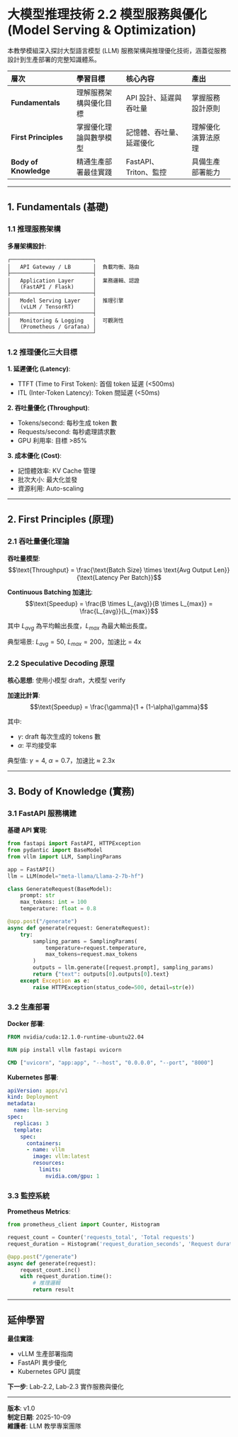 # 大模型推理技術 2.2 模型服務與優化 (Model Serving & Optimization)

本教學模組深入探討大型語言模型 (LLM) 服務架構與推理優化技術，涵蓋從服務設計到生產部署的完整知識體系。

| 層次 | 學習目標 | 核心內容 | 產出 |
| :--- | :--- | :--- | :--- |
| **Fundamentals** | 理解服務架構與優化目標 | API 設計、延遲與吞吐量 | 掌握服務設計原則 |
| **First Principles** | 掌握優化理論與數學模型 | 記憶體、吞吐量、延遲優化 | 理解優化演算法原理 |
| **Body of Knowledge** | 精通生產部署最佳實踐 | FastAPI、Triton、監控 | 具備生產部署能力 |

---

## 1. Fundamentals (基礎)

### 1.1 推理服務架構

**多層架構設計**:
```
┌──────────────────────────┐
│   API Gateway / LB       │  負載均衡、路由
├──────────────────────────┤
│   Application Layer      │  業務邏輯、認證
│   (FastAPI / Flask)      │
├──────────────────────────┤
│   Model Serving Layer    │  推理引擎
│   (vLLM / TensorRT)      │
├──────────────────────────┤
│   Monitoring & Logging   │  可觀測性
│   (Prometheus / Grafana) │
└──────────────────────────┘
```

### 1.2 推理優化三大目標

**1. 延遲優化 (Latency)**:
- TTFT (Time to First Token): 首個 token 延遲 (<500ms)
- ITL (Inter-Token Latency): Token 間延遲 (<50ms)

**2. 吞吐量優化 (Throughput)**:
- Tokens/second: 每秒生成 token 數
- Requests/second: 每秒處理請求數
- GPU 利用率: 目標 >85%

**3. 成本優化 (Cost)**:
- 記憶體效率: KV Cache 管理
- 批次大小: 最大化並發
- 資源利用: Auto-scaling

---

## 2. First Principles (原理)

### 2.1 吞吐量優化理論

**吞吐量模型**:
$$\text{Throughput} = \frac{\text{Batch Size} \times \text{Avg Output Len}}{\text{Latency Per Batch}}$$

**Continuous Batching 加速比**:
$$\text{Speedup} = \frac{B \times L_{avg}}{B \times L_{max}} = \frac{L_{avg}}{L_{max}}$$

其中 $L_{avg}$ 為平均輸出長度，$L_{max}$ 為最大輸出長度。

典型場景: $L_{avg} = 50$, $L_{max} = 200$，加速比 = 4x

### 2.2 Speculative Decoding 原理

**核心思想**: 使用小模型 draft，大模型 verify

**加速比計算**:
$$\text{Speedup} = \frac{\gamma}{1 + (1-\alpha)\gamma}$$

其中:
- $\gamma$: draft 每次生成的 tokens 數
- $\alpha$: 平均接受率

典型值: $\gamma=4$, $\alpha=0.7$，加速比 ≈ 2.3x

---

## 3. Body of Knowledge (實務)

### 3.1 FastAPI 服務構建

**基礎 API 實現**:
```python
from fastapi import FastAPI, HTTPException
from pydantic import BaseModel
from vllm import LLM, SamplingParams

app = FastAPI()
llm = LLM(model="meta-llama/Llama-2-7b-hf")

class GenerateRequest(BaseModel):
    prompt: str
    max_tokens: int = 100
    temperature: float = 0.8

@app.post("/generate")
async def generate(request: GenerateRequest):
    try:
        sampling_params = SamplingParams(
            temperature=request.temperature,
            max_tokens=request.max_tokens
        )
        outputs = llm.generate([request.prompt], sampling_params)
        return {"text": outputs[0].outputs[0].text}
    except Exception as e:
        raise HTTPException(status_code=500, detail=str(e))
```

### 3.2 生產部署

**Docker 部署**:
```dockerfile
FROM nvidia/cuda:12.1.0-runtime-ubuntu22.04

RUN pip install vllm fastapi uvicorn

CMD ["uvicorn", "app:app", "--host", "0.0.0.0", "--port", "8000"]
```

**Kubernetes 部署**:
```yaml
apiVersion: apps/v1
kind: Deployment
metadata:
  name: llm-serving
spec:
  replicas: 3
  template:
    spec:
      containers:
      - name: vllm
        image: vllm:latest
        resources:
          limits:
            nvidia.com/gpu: 1
```

### 3.3 監控系統

**Prometheus Metrics**:
```python
from prometheus_client import Counter, Histogram

request_count = Counter('requests_total', 'Total requests')
request_duration = Histogram('request_duration_seconds', 'Request duration')

@app.post("/generate")
async def generate(request):
    request_count.inc()
    with request_duration.time():
        # 推理邏輯
        return result
```

---

## 延伸學習

**最佳實踐**:
- vLLM 生產部署指南
- FastAPI 異步優化
- Kubernetes GPU 調度

**下一步**: Lab-2.2, Lab-2.3 實作服務與優化

---

**版本**: v1.0  
**制定日期**: 2025-10-09  
**維護者**: LLM 教學專案團隊
